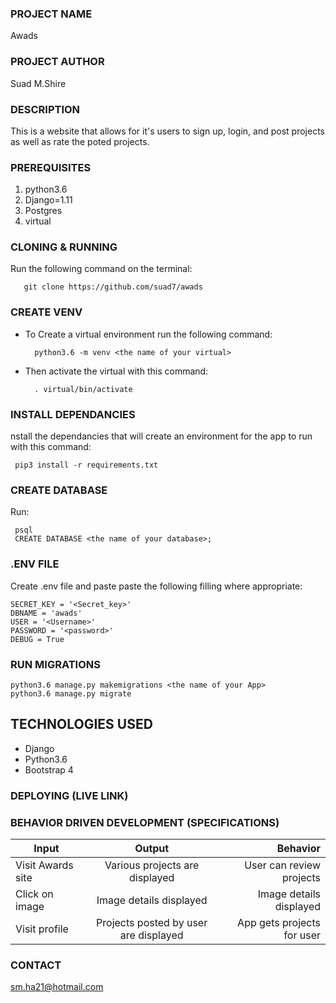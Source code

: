 ### PROJECT NAME
Awads
### PROJECT AUTHOR
Suad M.Shire
### DESCRIPTION
This is a website that allows for  it's users to sign up, login, and post projects as well as rate the poted projects.
### PREREQUISITES
1. python3.6
2. Django=1.11
3. Postgres
4. virtual 
### CLONING & RUNNING
Run the following command on the terminal:

       git clone https://github.com/suad7/awads
### CREATE VENV    
- To Create a virtual environment run the following command:  

        python3.6 -m venv <the name of your virtual>     
- Then activate the virtual with this command:

        . virtual/bin/activate
### INSTALL DEPENDANCIES     
nstall the dependancies that will create an environment for the app to run with this command:

     pip3 install -r requirements.txt
### CREATE DATABASE
Run:  

     psql
     CREATE DATABASE <the name of your database>; 
### .ENV FILE      
Create .env file and paste paste the following filling where appropriate:  
```
SECRET_KEY = '<Secret_key>'
DBNAME = 'awads'
USER = '<Username>'
PASSWORD = '<password>'
DEBUG = True
```
### RUN MIGRATIONS
```
python3.6 manage.py makemigrations <the name of your App>
python3.6 manage.py migrate
```
## TECHNOLOGIES USED
* Django
* Python3.6
* Bootstrap 4
### DEPLOYING (LIVE LINK)

### BEHAVIOR DRIVEN DEVELOPMENT (SPECIFICATIONS)
| Input        | Output           | Behavior  |
| ------------- |:-------------:| -----:|
| Visit Awards site| Various projects are displayed  | User can review projects |
| Click on image| Image details displayed | Image details displayed |
| Visit profile | Projects posted by user are displayed | App gets projects for user |
### CONTACT 
sm.ha21@hotmail.com